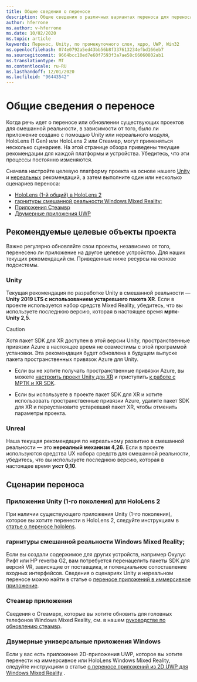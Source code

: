```yaml
---
title: Общие сведения о переносе
description: Общие сведения о различных вариантах переноса для переноса существующих приложений в смешанную реальность.
author: hferrone
ms.author: v-hferrone
ms.date: 10/02/2020
ms.topic: article
keywords: Перенос, Unity, по промежуточного слоя, ядро, UWP, Win32
ms.openlocfilehash: 074e0792a5ed43bb56b8f337613234efbd166eb7
ms.sourcegitcommit: 9664bcc10ed7e60f7593f3a7ae58c66060802ab1
ms.translationtype: MT
ms.contentlocale: ru-RU
ms.lasthandoff: 12/01/2020
ms.locfileid: "96443542"
---
```

# <a name="porting-overview"></a>Общие сведения о переносе

Когда речь идет о переносе или обновлении существующих проектов для смешанной реальности, в зависимости от того, было ли приложение создано с помощью Unity или нереального модуля, HoloLens (1 Gen) или HoloLens 2 или Стеамвр, могут применяться несколько сценариев. На этой странице обзора приведены текущие рекомендации для каждой платформы и устройства. Убедитесь, что эти процессы постоянно изменяются.

Сначала настройте целевую платформу проекта на основе нашего [Unity](#unity) и [нереальных](#unreal) рекомендаций, а затем выполните один или несколько сценариев переноса:

- [HoloLens (1-й общий) в HoloLens 2](#hololens-1st-gen-unity-apps-to-hololens-2)
- [гарнитуры смешанной реальности Windows Mixed Reality;](#windows-mixed-reality-headsets)
- [Приложения Стеамвр](#steamvr-applications)
- [Двумерные приложения UWP](#2d-universal-windows-applications)

## <a name="recommended-project-targets"></a>Рекомендуемые целевые объекты проекта

Важно регулярно обновляйте свои проекты, независимо от того, перенесено ли приложение на другое целевое устройство. Для наших текущих рекомендаций см. Приведенные ниже ресурсы на основе подсистемы.

### <a name="unity"></a>Unity

Текущая рекомендация по разработке Unity в смешанной реальности — **Unity 2019 LTS с использованием устаревшего пакета XR**. Если в проекте используется набор средств Mixed Reality, убедитесь, что вы используете последнюю версию, которая в настоящее время **мртк-Unity 2,5**.

> [!CAUTION]
> Хотя пакет SDK для XR доступен в этой версии Unity, пространственные привязки Azure в настоящее время не совместимы с этой программой установки. Эта рекомендация будет обновлена в будущем выпуске пакета пространственных привязок Azure для Unity. 
> 
> * Если вы не хотите получать пространственные привязки Azure, вы можете [настроить проект Unity для XR](https://docs.unity3d.com/Manual/configuring-project-for-xr.html) и приступить [к работе с МРТК и XR SDK](https://microsoft.github.io/MixedRealityToolkit-Unity/Documentation/GettingStartedWithMRTKAndXRSDK.html).
> 
> * Если вы используете в проекте пакет SDK для XR и хотите использовать пространственные привязки Azure, удалите пакет SDK для XR и переустановите устаревший пакет XR, чтобы отменить параметры проекта.


### <a name="unreal"></a>Unreal 

Наша текущая рекомендация по нереальному развитию в смешанной реальности — это **нереалный механизм 4,26**. Если в проекте используются средства UX набора средств для смешанной реальности, убедитесь, что вы используете последнюю версию, которая в настоящее время **укст 0,10**.

## <a name="porting-scenarios"></a>Сценарии переноса

### <a name="hololens-1st-gen-unity-apps-to-hololens-2"></a>Приложения Unity (1-го поколения) для HoloLens 2

При наличии существующего приложения Unity (1-го поколения), которое вы хотите перенести в HoloLens 2, следуйте инструкциям в [статье о переносе hololens](../unity/mrtk-porting-guide.md).

### <a name="windows-mixed-reality-headsets"></a>гарнитуры смешанной реальности Windows Mixed Reality;

Если вы создали содержимое для других устройств, например Окулус Рифт или HP reverbа G2, вам потребуется перенацелить пакеты SDK для версий VR, зависящие от поставщика, и потенциальное сопоставление входных интерфейсов. Сведения о сценариях Unity и нереальном переносе можно найти в статье о [переносе приложений в иммерсивное приложение](porting-guides.md).

### <a name="steamvr-applications"></a>Стеамвр приложения

Сведения о Стеамврх, которые вы хотите обновить для головных телефонов Windows Mixed Reality, см. в нашем [руководстве по обновлению стеамвр](updating-your-steamvr-application-for-windows-mixed-reality.md).

### <a name="2d-universal-windows-applications"></a>Двумерные универсальные приложения Windows

Если у вас есть приложение 2D-приложения UWP, которое вы хотите перенести на иммерсивное или HoloLens Windows Mixed Reality, следуйте инструкциям в статье [о переносе приложений из 2D UWP для Windows Mixed Reality](building-2d-apps.md) .

